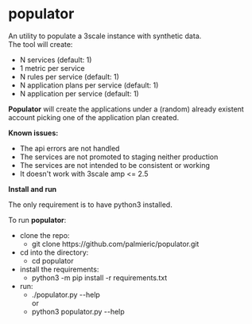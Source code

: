 # populator
An utility to populate a 3scale instance with synthetic data.<br>
The tool will create:<br>


<ul>
    <li> N services (default: 1)</li>
    <li> 1 metric per service</li>
    <li> N rules per service (default: 1)</li>
    <li> N application plans per service (default: 1)</li>
    <li> N application per service (default: 1)</li>
</ul>

<b>Populator</b> will create the applications under a (random) already existent account picking one of the application plan created.

<b>Known issues:</b>
<ul>
    <li>The api errors are not handled</li>
    <li>The services are not promoted to staging neither production</li>
    <li>The services are not intended to be consistent or working</li>
    <li>It doesn't work with 3scale amp <= 2.5</li>
</ul>

<b>Install and run</b>
<p>The only requirement is to have python3 installed.</p>
<p>To run <b>populator</b>:
<ul>
    <li>clone the repo:
        <ul>
            <li>git clone https://github.com/palmieric/populator.git</li>
        </ul>
    </li>
    <li>cd into the directory:
        <ul>
            <li>cd populator</li>
        </ul>
    </li>
    <li>install the requirements:
        <ul>
            <li>python3 -m pip install -r requirements.txt</li>
        </ul>
    </li>
    <li>run:
        <ul>
            <li>./populator.py --help</li>
            or
            <li>python3 populator.py --help</li>
        </ul>
    </li>
</ul>



